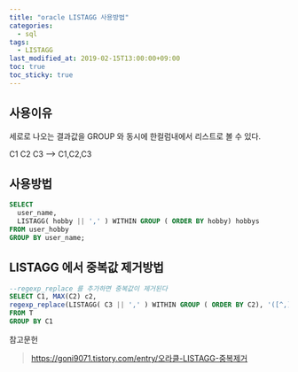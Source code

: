 ```yaml
---
title: "oracle LISTAGG 사용방법"
categories:
  - sql
tags:
  - LISTAGG
last_modified_at: 2019-02-15T13:00:00+09:00
toc: true
toc_sticky: true
---
```


## 사용이유
세로로 나오는 결과값을 GROUP 와 동시에 한컬럼내에서 리스트로 볼 수 있다.

C1
C2
C3
-->
C1,C2,C3

## 사용방법


```sql
SELECT
  user_name,
  LISTAGG( hobby || ',' ) WITHIN GROUP ( ORDER BY hobby) hobbys
FROM user_hobby
GROUP BY user_name;
```

## LISTAGG 에서 중복값 제거방법

```sql
--regexp_replace 를 추가하면 중복값이 제거된다
SELECT C1, MAX(C2) c2,
regexp_replace(LISTAGG( C3 || ',' ) WITHIN GROUP ( ORDER BY C2), '([^,]+)(,\1)+', '\1') c3
FROM T
GROUP BY C1
```

참고문헌
> https://goni9071.tistory.com/entry/오라클-LISTAGG-중복제거
